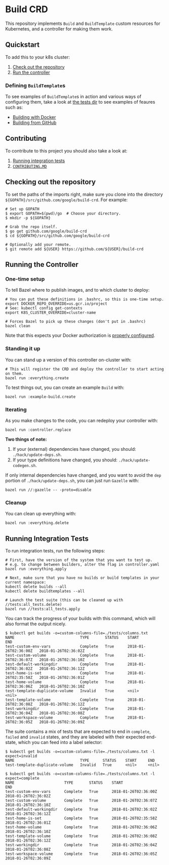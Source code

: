 # Build CRD

This repository implements `Build` and `BuildTemplate` custom resources
for Kubernetes, and a controller for making them work.

## Quickstart

To add this to your k8s cluster:

1. [Check out the repository](#checking-out-the-repository)
1. [Run the controller](#running-the-controller)

### Defining `BuildTemplate`s

To see examples of `BuildTemplate`s in action and various ways of configuring
them, take a look at [the tests dir](./tests/) to see examples of feaures such
as:

* [Building with Docker](./tests/docker-build)
* [Building from GitHub](./tests/git-source)

## Contributing

To contribute to this project you should also take a look at:

1. [Running integration tests](#running-integration-tests)
1. [`CONTRIBUTING.MD`](./CONTRIBUTING.md)


## Checking out the repository

To set the paths of the imports right, make sure you clone into the directory
`${GOPATH}/src/github.com/google/build-crd`.  For example:

```shell
# Set up GOPATH
$ export GOPATH=$(pwd)/go  # Choose your directory.
$ mkdir -p ${GOPATH}

# Grab the repo itself.
$ go get github.com/google/build-crd
$ cd ${GOPATH}/src/github.com/google/build-crd

# Optionally add your remote.
$ git remote add ${USER} https://github.com/${USER}/build-crd
```

## Running the Controller

### One-time setup

To tell Bazel where to publish images, and to which cluster to deploy:

```shell
# You can put these definitions in .bashrc, so this is one-time setup.
export DOCKER_REPO_OVERRIDE=us.gcr.io/project
# See: kubectl config get-contexts
export K8S_CLUSTER_OVERRIDE=cluster-name

# Forces Bazel to pick up these changes (don't put in .bashrc)
bazel clean
```

Note that this expects your Docker authorization is [properly configured](
https://github.com/bazelbuild/rules_docker#authentication).

### Standing it up

You can stand up a version of this controller on-cluster with:
```shell
# This will register the CRD and deploy the controller to start acting on them.
bazel run :everything.create
```

To test things out, you can create an example `Build` with:
```shell
bazel run :example-build.create
```

### Iterating

As you make changes to the code, you can redeploy your controller with:
```shell
bazel run :controller.replace
```

**Two things of note:**
1. If your (external) dependencies have changed, you should:
   `./hack/update-deps.sh`.
1. If your type definitions have changed, you should:
   `./hack/update-codegen.sh`.

If only internal dependencies have changed, and you want to avoid the `dep`
portion of `./hack/update-deps.sh`, you can just run `Gazelle` with:
```shell
bazel run //:gazelle -- -proto=disable
```

### Cleanup

You can clean up everything with:
```shell
bazel run :everything.delete
```

## Running Integration Tests

To run integration tests, run the following steps:

```shell
# First, have the version of the system that you want to test up.
# e.g. to change between builders, alter the flag in controller.yaml
bazel run :everything.apply

# Next, make sure that you have no builds or build templates in your current namespace:
kubectl delete builds --all
kubectl delete buildtemplates --all

# Launch the test suite (this can be cleaned up with //tests:all_tests.delete)
bazel run //tests:all_tests.apply
```

You can track the progress of your builds with this command, which will also
format the output nicely.

```shell
$ kubectl get builds -o=custom-columns-file=./tests/columns.txt
NAME                             TYPE       STATUS    START                  END
test-custom-env-vars             Complete   True      2018-01-26T02:36:00Z   2018-01-26T02:36:02Z
test-custom-volume               Complete   True      2018-01-26T02:36:07Z   2018-01-26T02:36:10Z
test-default-workingdir          Complete   True      2018-01-26T02:36:02Z   2018-01-26T02:36:12Z
test-home-is-set                 Complete   True      2018-01-26T02:35:58Z   2018-01-26T02:36:01Z
test-home-volume                 Complete   True      2018-01-26T02:36:06Z   2018-01-26T02:36:10Z
test-template-duplicate-volume   Invalid    True      <nil>                  <nil>
test-template-volume             Complete   True      2018-01-26T02:36:08Z   2018-01-26T02:36:12Z
test-workingdir                  Complete   True      2018-01-26T02:36:04Z   2018-01-26T02:36:08Z
test-workspace-volume            Complete   True      2018-01-26T02:36:05Z   2018-01-26T02:36:09Z

```

The suite contains a mix of tests that are expected to end in `complete`,
`failed` and `invalid` states, and they are labeled with their expected
end-state, which you can feed into a label selector:

```shell
$ kubectl get builds -o=custom-columns-file=./tests/columns.txt -l expect=invalid
NAME                             TYPE      STATUS    START     END
test-template-duplicate-volume   Invalid   True      <nil>     <nil>

$ kubectl get builds -o=custom-columns-file=./tests/columns.txt -l expect=complete
NAME                      TYPE       STATUS    START                  END
test-custom-env-vars      Complete   True      2018-01-26T02:36:00Z   2018-01-26T02:36:02Z
test-custom-volume        Complete   True      2018-01-26T02:36:07Z   2018-01-26T02:36:10Z
test-default-workingdir   Complete   True      2018-01-26T02:36:02Z   2018-01-26T02:36:12Z
test-home-is-set          Complete   True      2018-01-26T02:35:58Z   2018-01-26T02:36:01Z
test-home-volume          Complete   True      2018-01-26T02:36:06Z   2018-01-26T02:36:10Z
test-template-volume      Complete   True      2018-01-26T02:36:08Z   2018-01-26T02:36:12Z
test-workingdir           Complete   True      2018-01-26T02:36:04Z   2018-01-26T02:36:08Z
test-workspace-volume     Complete   True      2018-01-26T02:36:05Z   2018-01-26T02:36:09Z

```

